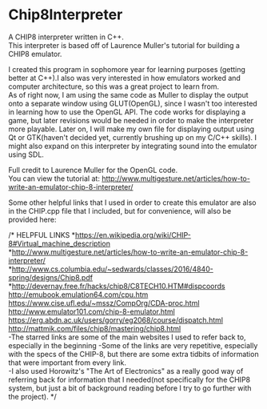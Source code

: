 # Chip8Interpreter
A CHIP8 interpreter written in C++.  
This interpreter is based off of Laurence Muller's tutorial for building a CHIP8 emulator.  

I created this program in sophomore year for learning purposes (getting better at C++).I also was very interested in how emulators worked and computer architecture, so this was a great project to learn from.  
As of right now, I am using the same code as Muller to display the output onto a separate window using GLUT(OpenGL), since I wasn't too interested in learning how to use the OpenGL API. The code works for displaying a game, but later revisions would be needed in order to make the interpreter more playable. Later on, I will make my own file for displaying output using Qt or GTK(haven't decided yet, currently brushing up on my C/C++ skills). I might also expand on this interpreter by integrating sound into the emulator using SDL.  

Full credit to Laurence Muller for the OpenGL code.  
You can view the tutorial at: http://www.multigesture.net/articles/how-to-write-an-emulator-chip-8-interpreter/  

Some other helpful links that I used in order to create this emulator are also in the CHIP.cpp file that I included, but for convenience, will also be provided here:

/*
HELPFUL LINKS
*https://en.wikipedia.org/wiki/CHIP-8#Virtual_machine_description  
*http://www.multigesture.net/articles/how-to-write-an-emulator-chip-8-interpreter/  
*http://www.cs.columbia.edu/~sedwards/classes/2016/4840-spring/designs/Chip8.pdf  
*http://devernay.free.fr/hacks/chip8/C8TECH10.HTM#dispcoords  
http://emubook.emulation64.com/cpu.htm  
https://www.cise.ufl.edu/~mssz/CompOrg/CDA-proc.html  
http://www.emulator101.com/chip-8-emulator.html  
https://erg.abdn.ac.uk/users/gorry/eg2068/course/dispatch.html  
http://mattmik.com/files/chip8/mastering/chip8.html  
-The starred links are some of the main websites I used to refer back to, especially in the beginning
-Some of the links are very repetitive, especially with the specs of the CHIP-8, but there are some extra tidbits of information that were important
from every link.  
-I also used Horowitz's "The Art of Electronics" as a really good way of referring back for information that I needed(not specifically
for the CHIP8 system, but just a bit of background reading before I try to go further with the project).
*/

